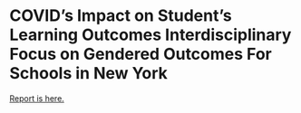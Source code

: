 # COVID’s Impact on Student’s Learning Outcomes Interdisciplinary Focus on Gendered Outcomes For Schools in New York


[Report is here.](https://github.com/MIDS-at-Duke/unifying-data-science-2023-project-grupo9/blob/main/Report/COVID%E2%80%99s%20Impact%20on%20Student%E2%80%99s%20Learning%20Outcomes%20Interdisciplinary%20Focus%20on%20Gendered%20Outcomes%20For%20Schools%20in%20New%20York%20(1).pdf)
